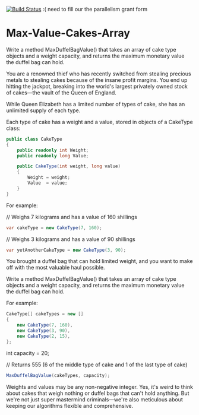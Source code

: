 [![Build Status](https://dev.azure.com/asheenk/Hello%20World/_apis/build/status/OrionProgrammer.Max-Value-Cakes-Array?branchName=master)](https://dev.azure.com/asheenk/Hello%20World/_build/latest?definitionId=1&branchName=master) :( need to fill our the parallelism grant form

# Max-Value-Cakes-Array
Write a method MaxDuffelBagValue() that takes an array of cake type objects and a weight capacity, and returns the maximum monetary value the duffel bag can hold.

You are a renowned thief who has recently switched from stealing precious metals to stealing cakes because of the insane profit margins. You end up hitting the jackpot, breaking into the world's largest privately owned stock of cakes—the vault of the Queen of England.

While Queen Elizabeth has a limited number of types of cake, she has an unlimited supply of each type.

Each type of cake has a weight and a value, stored in objects of a CakeType class:

```c#
public class CakeType
{
    public readonly int Weight;
    public readonly long Value;

    public CakeType(int weight, long value)
    {
        Weight = weight;
        Value  = value;
    }
}
```

For example:

// Weighs 7 kilograms and has a value of 160 shillings
```c#
var cakeType = new CakeType(7, 160);
```

// Weighs 3 kilograms and has a value of 90 shillings
```c#
var yetAnotherCakeType = new CakeType(3, 90);
```


You brought a duffel bag that can hold limited weight, and you want to make off with the most valuable haul possible.

Write a method MaxDuffelBagValue() that takes an array of cake type objects and a weight capacity, and returns the maximum monetary value the duffel bag can hold.

For example:

```c#
CakeType[] cakeTypes = new []
{
    new CakeType(7, 160),
    new CakeType(3, 90),
    new CakeType(2, 15),
};
```

int capacity = 20;

// Returns 555 (6 of the middle type of cake and 1 of the last type of cake)
```c#
MaxDuffelBagValue(cakeTypes, capacity);
```

Weights and values may be any non-negative integer. Yes, it's weird to think about cakes that weigh nothing or duffel bags that can't hold anything. But we're not just super mastermind criminals—we're also meticulous about keeping our algorithms flexible and comprehensive.


